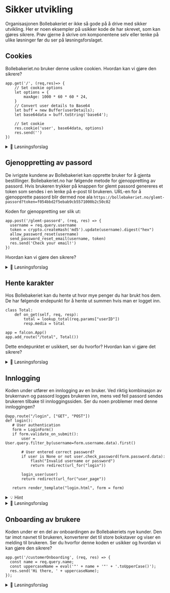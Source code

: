 # Sikker utvikling
Organisasjonen Bollebakeriet er ikke så gode på å drive med sikker utvikling. Her er noen eksempler på usikker kode de har skrevet, som kan gjøres sikrere. Prøv gjerne å skrive om komponentene selv eller tenke på ulike løsninger før du ser på løsningsforslaget.


## Cookies
Bollebakeriet.no bruker denne usikre cookien. Hvordan kan vi gjøre den sikrere?
```
app.get('/', (req,res)=> {
    // Set cookie options
    let options = {
        maxAge: 1000 * 60 * 60 * 24,
    }
    // Convert user details to Base64
    let buff = new Buffer(userDetails);
    let base64data = buff.toString('base64');

    // Set cookie
    res.cookie('user', base64data, options)
    res.send('')
})
```
<details>

<summary>🚨 Løsningsforslag </summary>
Cookien over har tre problemer:

  - Den har veldig lang levetid
  - Den inneholder brukerdata (som enkelt kan konverteres tilbake fra base64)
  - Den har ikke satt flaggene ``` httpOnly ``` og ``` secure ```

Her ser dere et eksempel på en sikrere versjon av den samme cookien hvor vi setter flaggene, setter kortere levetid, og bruker et session token som vi kan koble til brukeren i backend istedenfor å legge ved brukerdata:

```
app.get('/', (req,res)=>{
    // Set cookie options
    let options = {
        maxAge: 1000 * 60 * 15, // 15 minute timeout     
        httpOnly: true,
        secure: true,
    }
    // Set cookie
    res.cookie('user', sessionToken, options)
    res.send('')
})
```
</details>



## Gjenoppretting av passord
De ivrigste kundene av Bollebakeriet kan opprette bruker for å gjenta bestillinger. Bollebakeriet.no har følgende metode for gjenoppretting av passord. Hvis brukeren trykker på knappen for glemt passord genereres et token som sendes i en lenke på e-post til brukeren. URL-en for å gjenopprette passord blir dermed noe ala ``` https://bollebakeriet.no/glemt-passord?token=f054bbd2f5ebab9cb5571000b2c50c02 ```

Koden for gjenoppretting ser slik ut:

```
app.post('/glemt-passord', (req, res) => {
  username = req.query.username
  token = crypto.createHash('md5').update(username).digest("hex")
  allow_password_reset(username)
  send_password_reset_email(username, token)
  res.send('Check your email!')
})
```
Hvordan kan vi gjøre den sikrere?

<details>

<summary>🚨 Løsningsforslag </summary>
Det genererte tokenet er ikke random siden det kun er en hash av brukernavnet. Dermed kan man resette andres passord hvis man vet eller gjetter brukernavnet deres.


Her ser dere et eksempel på en sikrere versjon av den samme koden hvor vi bruker en [NPM-pakke for UUID](https://www.npmjs.com/package/uuid) for å generere et tilfeldig token.

```
app.post('/forgot-password', (req, res) => {
  username = req.query.username
  token = uuidv4(); 
  allow_password_reset(username)
  get_user(username).set_user_reset_token(token)
  send_password_reset_email(username, token)
  res.send('Check your email!')
})
```
</details>


## Hente karakter
Hos Bollebakeriet kan du hente ut hvor mye penger du har brukt hos dem. De har følgende endepunkt for å hente ut summen hvis man er logget inn.

```
class Total:
    def on_get(self, req, resp):
        total = lookup_total(req.params["userID"])
        resp.media = total

app = falcon.App()
app.add_route("/total", Total())
```
Dette endepunktet er usikkert, ser du hvorfor? Hvordan kan vi gjøre det sikrere?

<details>

<summary>🚨 Løsningsforslag </summary>
Endepunktet over har ingen sjekk på om det er en gyldig sesjon, så man vil kunne hente andre brukeres sum ved å sende inn forskjellige ID-er. 

Her har vi lagt til en sjekk på at ID-en tilhører brukerens sesjon så man kun kan se sin egen sum.

```
class Total:
    def on_get(self, req, resp):
        if get_user_id(session) != req.params['userID']:
            resp.media = "Access Denied"
            return False 
        total = lookup_total(req.params['studentID'])
        resp.media = total
```
</details>


## Innlogging
Koden under utfører en innlogging av en bruker. Ved riktig kombinasjon av brukernavn og passord logges brukeren inn, mens ved feil passord sendes brukeren tilbake til innloggingssiden. Ser du noen problemer med denne innloggingen?

```
@app.route("/login", ["GET", "POST"])
def login():
   # User authentication
   form = LoginForm()
   if form.validate_on_submit():
       user = User.query.filter_by(username=form.username.data).first()

       # User entered correct password?
       if user is None or not user.check_password(form.password.data):
           flash("Invalid username or password")
           return redirect(url_for("login"))

       login_user(user)
       return redirect(url_for("user_page"))

   return render_template("login.html", form = form)
```

<details>
<summary>💡 Hint </summary>
Siden vi ikke begrenser antall mulige feilede innloggingsforsøk er denne koden sårbar for brute-forcing. Vet du om noen måter vi kan forhindre brute-forcing på?
</details>

<details>

<summary>🚨 Løsningsforslag </summary>
For å forhindre brute-forcing kan vi for eksempel gjøre en eller flere av følgende tiltak:

  - Legge til CAPTCHA ved innlogging. Det vil ikke begrense antall forsøk, men stoppe automatiserte angrep med scripts.
  - Legge på et delay hvor hvert forsøk for å forsinke automatiserte angrep.
  - Rate-limiting på server-nivå. Cloudflare, AWS etc har ofte innebygde mekanismer for å inspisere requester og begrense antall requester per IP-adresse eller per nettside innenfor et gitt tidsintervall.

#### Eksempel med øktende delay for hvert feilede forsøk

```
WAIT_TIME_PER_LOGIN = 5

@app.route("/login", ["GET", "POST"])
def login():
   # User authentication
   form = LoginForm()
   if form.validate_on_submit():
       user = User.query.filter_by(username=form.username.data).first()

       last_login_atmpt = user.last_login_attempt
       consec_failed_logins = user.no_failed_logins
       user_timeout = user.user_timeout

       time_between = (datetime.datetime.now() - last_login_atmpt).total_seconds()

       user.last_login_attempt = datetime.datetime.now()

       if time_between < user_timeout:
           flash("Please wait {user_timeout} seconds before attempting to login again.")

           # Wait 5 extra seconds for each incorrect login
           user.user_timeout = consec_failed_logins * WAIT_TIME_PER_LOGIN
           user.no_failed_logins += 1
           db.session.update(user)
           db.session.commit()
           return redirect(url_for("login"))  
           
      # User entered correct password?
       if user is None or not user.check_password(form.password.data):
           flash("Invalid username or password")
           user.no_failed_logins += 1

           db.session.update(user)
           db.session.commit()
           return redirect(url_for("login"))

       user.no_failed_logins = 0
       user.user_timeout = 0
       db.session.update(user)
       db.session.commit()
       login_user(user)
       return redirect(url_for("user_page"))
```

</details>


## Onboarding av brukere
Koden under er en del av onboardingen av Bollebakeriets nye kunder. Den tar imot navnet til brukeren, konverterer det til store bokstaver og viser en melding til brukeren. Ser du hvorfor denne koden er usikker og hvordan vi kan gjøre den sikrere?

```
app.get('/customerOnboarding', (req, res) => {
  const name = req.query.name;
  const uppercaseName = eval('"' + name + '"' + '.toUpperCase()');
  res.send('Hi there, ' + uppercaseName);
});
```

<details>
<summary>🚨 Løsningsforslag </summary>
Koden over har ingen validering av brukerinput og bruker den usikre eval()-funksjonen.

For å gjøre koden sikrere kan vi for eksempel validere input ved å sette en makslengde og kun tillate store og små bokstaver med en regex. eval() bør ikke brukes fordi den evaluerer inputen og kjører eventuelt innhold, så vi kan heller forenkle koden og kun bruke toUpperCase.

```
validPattern = re.compile(r"[A-Za-z]{1,100}")

app.get('/customerOnboarding', (req, res) => {
  if (re.fullmatch(validPattern, req.query.name) {
    const name = req.query.name;
    const uppercaseName = name.toUpperCase()');
    res.send('Hi there, ' + uppercaseName);
  }
});
```
</details>
